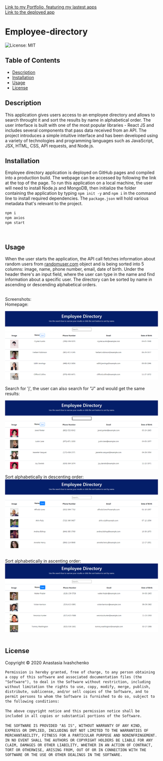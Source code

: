 [Link to my Portfolio, featuring my lastest apps](https://anaiva27.github.io/My-portfolio/portfolio.html) <br>
[Link to the deployed app](https://anaiva27.github.io/Employee-directory/)

# Employee-directory

![License: MIT](https://img.shields.io/badge/License-MIT-yellow.svg)

## Table of Contents

- [Description](#Description)
- [Installation](#Installation)
- [Usage](#Usage)
- [License](#License)

## Description

This application gives users access to an employee directory and allows to search throught it and sort the results by name in alphabetical order. The user interface is built with one of the most popular libraries - React JS and includes several components that pass data received from an API. The project introduces a simple intuitive interface and has been developed using a variety of technologies and programming languages such as JavaScript, JSX, HTML, CSS, API requests, and Node.js.
<br>

## Installation

Employee directory application is deployed on GitHub pages and compiled into a production build. The webpage can be accessed by following the link at the top of the page.
To run this application on a local machine, the user will need to install Node.js and MongoDB, then initialize the folder containing the application by typing `npm init -y` and `npm i` in the command line to install required dependencies. The `package.json` will hold various metadata that's relevant to the project.

```
npm i
npm axios
npm start
```

<br>

## Usage

When the user starts the application, the API call fetches information about random users from [randomuser.com](https://randomuser.me/api/?results=100&nat=us) object and is being sorted into 5 columns: image, name, phone number, email, date of birth. Under the header there's an input field, where the user can type in the name and find information about a specific user. The directory can be sorted by name in ascending or descending alphabetical orders.
<br>

<br>
Screenshots:<br>
Homepage: <br>

![Homepage](./public/img/s1.jpg) <br>
<br>
Search for 'j', the user can also search for "J" and would get the same results: <br>

![Search](./public/img/s2.jpg) <br>

Sort alphabetically in descenting order: <br>
![Sort alphabetically in descenting order](./public/img/s3.jpg) <br>
<br>

Sort alphabetically in ascenting order: <br>
![Choices](./public/img/s5.jpg) <br>
<br>

## License

Copyright © 2020 Anastasia Ivashchenko

    Permission is hereby granted, free of charge, to any person obtaining a copy of this software and associated documentation files (the "Software"), to deal in the Software without restriction, including without limitation the rights to use, copy, modify, merge, publish, distribute, sublicense, and/or sell copies of the Software, and to permit persons to whom the Software is furnished to do so, subject to the following conditions:

    The above copyright notice and this permission notice shall be included in all copies or substantial portions of the Software.

    THE SOFTWARE IS PROVIDED "AS IS", WITHOUT WARRANTY OF ANY KIND, EXPRESS OR IMPLIED, INCLUDING BUT NOT LIMITED TO THE WARRANTIES OF MERCHANTABILITY, FITNESS FOR A PARTICULAR PURPOSE AND NONINFRINGEMENT. IN NO EVENT SHALL THE AUTHORS OR COPYRIGHT HOLDERS BE LIABLE FOR ANY CLAIM, DAMAGES OR OTHER LIABILITY, WHETHER IN AN ACTION OF CONTRACT, TORT OR OTHERWISE, ARISING FROM, OUT OF OR IN CONNECTION WITH THE SOFTWARE OR THE USE OR OTHER DEALINGS IN THE SOFTWARE.
